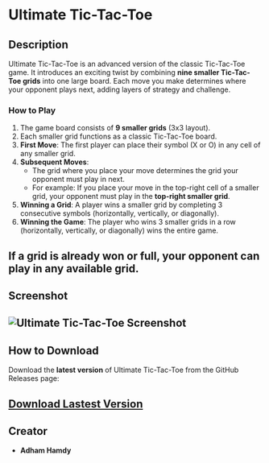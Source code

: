 # Ultimate Tic-Tac-Toe

## Description
Ultimate Tic-Tac-Toe is an advanced version of the classic Tic-Tac-Toe game. It introduces an exciting twist by combining **nine smaller Tic-Tac-Toe grids** into one large board. Each move you make determines where your opponent plays next, adding layers of strategy and challenge.

### How to Play
1. The game board consists of **9 smaller grids** (3x3 layout).
2. Each smaller grid functions as a classic Tic-Tac-Toe board.
3. **First Move**: The first player can place their symbol (X or O) in any cell of any smaller grid.
4. **Subsequent Moves**:
   - The grid where you place your move determines the grid your opponent must play in next.
   - For example: If you place your move in the top-right cell of a smaller grid, your opponent must play in the **top-right smaller grid**.
5. **Winning a Grid**: A player wins a smaller grid by completing 3 consecutive symbols (horizontally, vertically, or diagonally).
6. **Winning the Game**: The player who wins 3 smaller grids in a row (horizontally, vertically, or diagonally) wins the entire game.

If a grid is already won or full, your opponent can play in any available grid.
---

## Screenshot
![Ultimate Tic-Tac-Toe Screenshot](https://github.com/user-attachments/assets/7c37fd48-3e05-45c8-82b3-f01ba58c094f)
---

## How to Download
Download the **latest version** of Ultimate Tic-Tac-Toe from the GitHub Releases page:

[Download Lastest Version](https://github.com/adhamhamdy3/Ultimate-Tic-Tac-Toe/releases/)
---

## Creator
- **Adham Hamdy**

